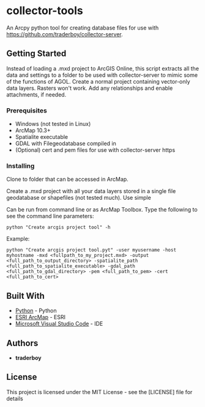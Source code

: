# collector-tools
An Arcpy python tool for creating database files for use with https://github.com/traderboy/collector-server.

## Getting Started
Instead of loading a .mxd project to ArcGIS Online, this script extracts all the data and settings to a folder to be used with collector-server to mimic some of the functions of AGOL.  Create a normal project containing vector-only data layers.  Rasters won't work.  Add any relationships and enable attachments, if needed.

### Prerequisites
* Windows (not tested in Linux)
* ArcMap 10.3+
* Spatialite executable
* GDAL with Filegeodatabase compiled in
* (Optional) cert and pem files for use with collector-server https

### Installing
Clone to folder that can be accessed in ArcMap.

Create a .mxd project with all your data layers stored in a single file geodatabase or shapefiles (not tested much).
Use simple

Can be run from command line or as ArcMap Toolbox.
Type the following to see the command line parameters:
````
python "Create arcgis project tool" -h 
````

Example:
````
python "Create arcgis project tool.pyt" -user myusername -host myhostname -mxd <fullpath_to_my_project.mxd> -output <full_path_to_output_directory> -spatialite_path <full_path_to_spatialite_executable> -gdal_path <full_path_to_gdal_directory> -pem <full_path_to_pem> -cert <full_path_to_cert>
````

## Built With

* [Python](http://python.org) - Python
* [ESRI ArcMap](http://esri.com/) - ESRI
* [Microsoft Visual Studio Code](http://microsoft.com/) - IDE

## Authors
* **traderboy**

## License

This project is licensed under the MIT License - see the [LICENSE] file for details
